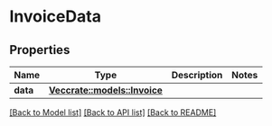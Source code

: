 # InvoiceData

## Properties

Name | Type | Description | Notes
------------ | ------------- | ------------- | -------------
**data** | [**Vec<crate::models::Invoice>**](Invoice.md) |  | 

[[Back to Model list]](../README.md#documentation-for-models) [[Back to API list]](../README.md#documentation-for-api-endpoints) [[Back to README]](../README.md)


